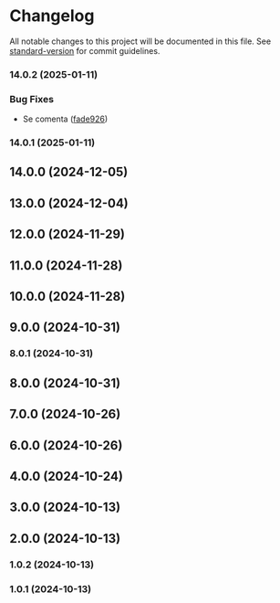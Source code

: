 # Changelog

All notable changes to this project will be documented in this file. See [standard-version](https://github.com/conventional-changelog/standard-version) for commit guidelines.

### 14.0.2 (2025-01-11)


### Bug Fixes

* Se comenta ([fade926](https://github.com/oscarjesus2/jobbusiness/commit/fade926304dc439a6beabae2be421c90d3679476))

### 14.0.1 (2025-01-11)

## 14.0.0 (2024-12-05)

## 13.0.0 (2024-12-04)

## 12.0.0 (2024-11-29)

## 11.0.0 (2024-11-28)

## 10.0.0 (2024-11-28)

## 9.0.0 (2024-10-31)

### 8.0.1 (2024-10-31)

## 8.0.0 (2024-10-31)

## 7.0.0 (2024-10-26)

## 6.0.0 (2024-10-26)

## 4.0.0 (2024-10-24)

## 3.0.0 (2024-10-13)

## 2.0.0 (2024-10-13)

### 1.0.2 (2024-10-13)

### 1.0.1 (2024-10-13)